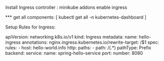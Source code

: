 Install Ingress controller :
	minikube addons enable ingress

*** get all components:     [ kubectl get all -n kubernetes-dashboard ]

Setup Rules for Ingress:

apiVersion: networking.k8s.io/v1
kind: Ingress
metadata:
  name: hello-ingress
  annotations:
    nginx.ingress.kubernetes.io/rewrite-target: /$1
spec:
  rules:
    - host: hello-world.info
      http:
        paths:
          - path: /(.*)
            pathType: Prefix
            backend:
              service:
                name: spring-hello-service
                port:
                  number: 8080


  

	
	

